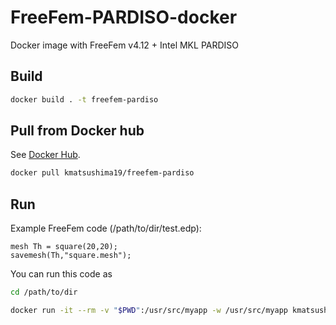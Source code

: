 # FreeFem-PARDISO-docker
Docker image with FreeFem v4.12 + Intel MKL PARDISO 

## Build
```bash
docker build . -t freefem-pardiso
```

## Pull from Docker hub
See [Docker Hub](https://hub.docker.com/r/kmatsushima19/freefem-pardiso).
```bash
docker pull kmatsushima19/freefem-pardiso
```

## Run
Example FreeFem code (/path/to/dir/test.edp):
```/path/to/dir/test.edp
mesh Th = square(20,20);
savemesh(Th,"square.mesh");
```

You can run this code as
```bash
cd /path/to/dir

docker run -it --rm -v "$PWD":/usr/src/myapp -w /usr/src/myapp kmatsushima19/freefem-pardiso FreeFem++ test.edp
```
